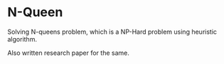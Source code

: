 # N-Queen
Solving N-queens problem, which is a NP-Hard problem using heuristic algorithm.

Also written research paper for the same.
